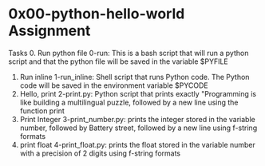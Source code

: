 # 0x00-python-hello-world Assignment

Tasks 0. Run python file
0-run: This is a bash script that will run a python script and that the python file will be saved in the variable $PYFILE

1. Run inline
   1-run_inline: Shell script that runs Python code. The Python code will be saved in the environment variable $PYCODE
2. Hello, print
   2-print.py: Python script that prints exactly "Programming is like building a multilingual puzzle, followed by a new line using the function print
3. Print Integer
   3-print_number.py: prints the integer stored in the variable number, followed by Battery street, followed by a new line using f-string formats
4. print float
   4-print_float.py: prints the float stored in the variable number with a precision of 2 digits using f-string formats

